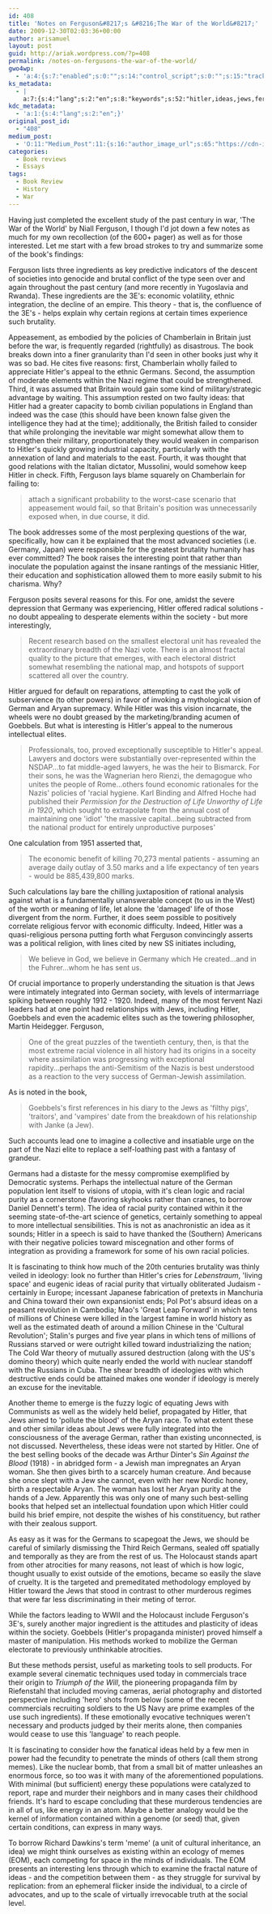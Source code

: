 ```yaml
---
id: 408
title: 'Notes on Ferguson&#8217;s &#8216;The War of the World&#8217;'
date: 2009-12-30T02:03:36+00:00
author: arisamuel
layout: post
guid: http://ariak.wordpress.com/?p=408
permalink: /notes-on-fergusons-the-war-of-the-world/
gwo4wp:
  - 'a:4:{s:7:"enabled";s:0:"";s:14:"control_script";s:0:"";s:15:"tracking_script";s:0:"";s:17:"conversion_script";s:0:"";}'
ks_metadata:
  - |
    a:7:{s:4:"lang";s:2:"en";s:8:"keywords";s:52:"hitler,ideas,jews,ferguson,german,hitler's,war,aryan";s:19:"keywords_autoupdate";s:1:"1";s:11:"description";s:157:"Hitler had a greater capacity to bomb civilian populations in England than indeed was the case (this should have been known false given the intelligence they";s:22:"description_autoupdate";s:1:"1";s:5:"title";s:0:"";s:6:"robots";s:12:"index,follow";}
kdc_metadata:
  - 'a:1:{s:4:"lang";s:2:"en";}'
original_post_id:
  - "408"
medium_post:
  - 'O:11:"Medium_Post":11:{s:16:"author_image_url";s:65:"https://cdn-images-1.medium.com/fit/c/200/200/0*3qbkaU8KY1x20ybl.";s:10:"author_url";s:32:"https://medium.com/@ariakerstein";s:11:"byline_name";N;s:12:"byline_email";N;s:10:"cross_link";s:2:"no";s:2:"id";s:12:"5147f4245fb9";s:21:"follower_notification";s:3:"yes";s:7:"license";s:19:"all-rights-reserved";s:14:"publication_id";s:2:"-1";s:6:"status";s:6:"public";s:3:"url";s:85:"https://medium.com/@ariakerstein/notes-on-fergusons-the-war-of-the-world-5147f4245fb9";}'
categories:
  - Book reviews
  - Essays
tags:
  - Book Review
  - History
  - War
---
```

Having just completed the excellent study of the past century in war, 'The War of the World' by Niall Ferguson, I though I'd jot down a few notes as much for my own recollection (of the 600+ pager) as well as for those interested.
Let me start with a few broad strokes to try and summarize some of the book's findings:

Ferguson lists three ingredients as key predictive indicators of the descent of societies into genocide and brutal conflict of the type seen over and again throughout the past century (and more recently in Yugoslavia and Rwanda). <!--more-->These ingredients are the 3E's: economic volatility, ethnic integration, the decline of an empire. This theory - that is, the confluence of the 3E's - helps explain why certain regions at certain times experience such brutality.

Appeasement, as embodied by the policies of Chamberlain in Britain just before the war, is frequently regarded (rightfully) as disastrous. The book breaks down into a finer granularity than I'd seen in other books just why it was so bad. He cites five reasons: first, Chamberlain wholly failed to appreciate Hitler's appeal to the ethnic Germans. Second, the assumption of moderate elements within the Nazi regime that could be strengthened. Third, it was assumed that Britain would gain some kind of military/strategic advantage by waiting. This assumption rested on two faulty ideas: that Hitler had a greater capacity to bomb civilian populations in England than indeed was the case (this should have been known false given the intelligence they had at the time); additionally, the British failed to consider that while prolonging the inevitable war might somewhat allow them to strengthen their military, proportionately they would weaken in comparison to Hitler's quickly growing industrial capacity, particularly with the annexation of land and materials to the east. Fourth, it was thought that good relations with the Italian dictator, Mussolini, would somehow keep Hitler in check. Fifth, Ferguson lays blame squarely on Chamberlain for failing to:
<blockquote>attach a significant probability to the worst-case scenario that appeasement would fail, so that Britain's position was unnecessarily exposed when, in due course, it did.</blockquote>
The book addresses some of the most perplexing questions of the war, specifically, how can it be explained that the most advanced societies (i.e. Germany, Japan) were responsible for the greatest brutality humanity has ever committed? The book raises the interesting point that rather than inoculate the population against the insane rantings of the messianic Hitler, their education and sophistication allowed them to more easily submit to his charisma.
Why?

Ferguson posits several reasons for this. For one, amidst the severe depression that Germany was experiencing, Hitler offered radical solutions - no doubt appealing to desperate elements within the society - but more interestingly,
<blockquote>Recent research based on the smallest electoral unit has revealed the extraordinary breadth of the Nazi vote. There is an almost fractal quality to the picture that emerges, with each electoral district somewhat resembling the national map, and hotspots of support scattered all over the country.</blockquote>
Hitler argued for default on reparations, attempting to cast the yolk of subservience (to other powers) in favor of invoking a mythological vision of German and Aryan supremacy. While Hitler was this vision incarnate, the wheels were no doubt greased by the marketing/branding acumen of Goebbels. But what is interesting is Hitler's appeal to the numerous intellectual elites.
<blockquote>Professionals, too, proved exceptionally susceptible to Hitler's appeal. Lawyers and doctors were substantially over-represented within the NSDAP...to fat middle-aged lawyers, he was the heir to Bismarck. For their sons, he was the Wagnerian hero Rienzi, the demagogue who unites the people of Rome...others found economic rationales for the Nazis' policies of 'racial hygiene. Karl Binding and Alfred Hoche had published their <em>Permission for the Destruction of Life Unworthy of Life in 1920</em>, which sought to extrapolate from the annual cost of maintaining one 'idiot' 'the massive capital...being subtracted from the national product for entirely unproductive purposes'</blockquote>
One calculation from 1951 asserted that,
<blockquote>The economic benefit of killing 70,273 mental patients - assuming an average daily outlay of 3.50 marks and a life expectancy of ten years - would be 885,439,800 marks.</blockquote>
Such calculations lay bare the chilling juxtaposition of rational analysis against what is a fundamentally unanswerable concept (to us in the West) of the worth or meaning of life, let alone the 'damaged' life of those divergent from the norm.
Further, it does seem possible to positively correlate religious fervor with economic difficulty. Indeed, Hitler was a quasi-religious persona putting forth what Ferguson convincingly asserts was a political religion, with lines cited by new SS initiates including,
<blockquote>We believe in God, we believe in Germany which He created...and in the Fuhrer...whom he has sent us.</blockquote>
Of crucial importance to properly understanding the situation is that Jews were intimately integrated into German society, with levels of intermarriage spiking between roughly 1912 - 1920. Indeed, many of the most fervent Nazi leaders had at one point had relationships with Jews, including Hitler, Goebbels and even the academic elites such as the towering philosopher, Martin Heidegger.
Ferguson,
<blockquote>One of the great puzzles of the twentieth century, then, is that the most extreme racial violence in all history had its origins in a soceity where assimilation was progressing with exceptional rapidity...perhaps the anti-Semitism of the Nazis is best understood as a reaction to the very success of German-Jewish assimilation.</blockquote>
As is noted in the book,
<blockquote>Goebbels's first references in his diary to the Jews as 'filthy pigs', 'traitors', and 'vampires' date from the breakdown of his relationship with Janke (a Jew).</blockquote>
Such accounts lead one to imagine a collective and insatiable urge on the part of the Nazi elite to replace a self-loathing past with a fantasy of grandeur.

Germans had a distaste for the messy compromise exemplified by Democratic systems. Perhaps the intellectual nature of the German population lent itself to visions of utopia, with it's clean logic and racial purity as a cornerstone (favoring skyhooks rather than cranes, to borrow Daniel Dennett's term). The idea of racial purity contained within it the seeming state-of-the-art science of genetics, certainly something to appeal to more intellectual sensibilities. This is not as anachronistic an idea as it sounds; Hitler in a speech is said to have thanked the (Southern) Americans with their negative policies toward miscegnation and other forms of integration as providing a framework for some of his own racial policies.

It is fascinating to think how much of the 20th centuries brutality was thinly veiled in ideology: look no further than Hitler's cries for <em>Lebenstraum</em>, 'living space' and eugenic ideas of racial purity that virtually obliterated Judaism - certainly in Europe; incessant Japanese fabrication of pretexts in Manchuria and China toward their own expansionist ends; Pol Pot's absurd ideas on a peasant revolution in Cambodia; Mao's 'Great Leap Forward' in which tens of millions of Chinese were killed in the largest famine in world history as well as the estimated death of around a million Chinese in the 'Cultural Revolution'; Stalin's purges and five year plans in which tens of millions of Russians starved or were outright killed toward industrializing the nation; The Cold War theory of mutually assured destruction (along with the US's domino theory) which quite nearly ended the world with nuclear standoff with the Russians in Cuba. The shear breadth of ideologies with which destructive ends could be attained makes one wonder if ideology is merely an excuse for the inevitable.

Another theme to emerge is the fuzzy logic of equating Jews with Communists as well as the widely held belief, propagated by Hitler, that Jews aimed to 'pollute the blood' of the Aryan race. To what extent these and other similar ideas about Jews were fully integrated into the consciousness of the average German, rather than existing unconnected, is not discussed. Nevertheless, these ideas were not started by Hitler. One of the best selling books of the decade was Arthur Dinter's <em>Sin Against the Blood </em>(1918) - in abridged form - a Jewish man impregnates an Aryan woman. She then gives birth to a scarcely human creature. And because she once slept with a Jew she cannot, even with her new Nordic honey, birth a respectable Aryan. The woman has lost her Aryan purity at the hands of a Jew. Apparently this was only one of many such best-selling books that helped set an intellectual foundation upon which Hitler could build his brief empire, not despite the wishes of his constituency, but rather with their zealous support.

As easy as it was for the Germans to scapegoat the Jews, we should be careful of similarly dismissing the Third Reich Germans, sealed off spatially and temporally as they are from the rest of us. The Holocaust stands apart from other atrocities for many reasons, not least of which is how logic, thought usually to exist outside of the emotions, became so easily the slave of cruelty. It is the targeted and premeditated methodology employed by Hitler toward the Jews that stood in contrast to other murderous regimes that were far less discriminating in their meting of terror.

While the factors leading to WWII and the Holocaust include Ferguson's 3E's, surely another major ingredient is the attitudes and plasticity of ideas within the society. Goebbels (Hitler's propaganda minister) proved himself a master of manipulation. His methods worked to mobilize the German electorate to previously unthinkable atrocities.

But these methods persist, useful as marketing tools to sell products. For example several cinematic techniques used today in commercials trace their origin to <em> Triumph of the Will</em>, the pioneering propaganda film by Riefenstahl that included moving cameras, aerial photography and distorted perspective including 'hero' shots from below (some of the recent commercials recruiting soldiers to the US Navy are prime examples of the use such ingredients). If these emotionally evocative techniques weren't necessary and products judged by their merits alone, then companies would cease to use this 'language' to reach people.

It is fascinating to consider how the fanatical ideas held by a few men in power had the fecundity to penetrate the minds of others (call them strong memes). Like the nuclear bomb, that from a small bit of matter unleashes an enormous force, so too was it with many of the aforementioned populations. With minimal (but sufficient) energy these populations were catalyzed to report, rape and murder their neighbors and in many cases their childhood friends. It's hard to escape concluding that these murderous tendencies are in all of us, like energy in an atom. Maybe a better analogy would be the kernel of information contained within a genome (or seed) that, given certain conditions, can express in many ways.

To borrow Richard Dawkins's term 'meme' (a unit of cultural inheritance, an idea) we might think ourselves as existing within an ecology of memes (EOM), each competing for space in the minds of individuals. The EOM presents an interesting lens through which to examine the fractal nature of ideas - and the competition between them - as they struggle for survival by replication: from an ephemeral flicker inside the individual, to a circle of advocates, and up to the scale of virtually irrevocable truth at the social level.